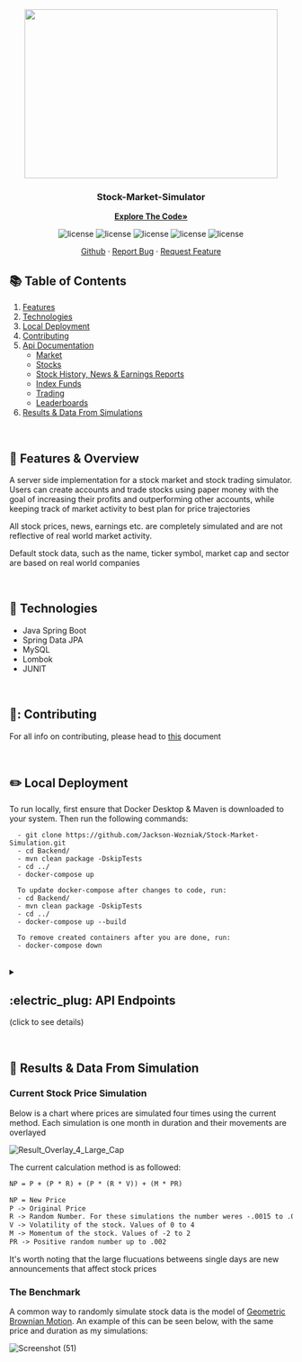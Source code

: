 <div align="center">
  <a href="https://unsplash.com/photos/K5mPtONmpHM?utm_source=unsplash&utm_medium=referral&utm_content=creditShareLink">
    <kbd> <img src="https://user-images.githubusercontent.com/105665813/195911442-19d6aa60-6fb5-4bdb-b380-39299162bb47.jpg" width="450" height="300"> </kbd>
  </a>

  <h3 align="center">Stock-Market-Simulator</h3>

  <a href="https://github.com/Jackson-Wozniak/Stock-Market-Simulation/edit/main/Backend"><strong>Explore The Code»</strong></a>
    </br>
    <p>
      <img src="https://img.shields.io/github/commit-activity/m/Jackson-Wozniak/Stock-Market-Simulation" alt="license" />
      <img src="https://img.shields.io/tokei/lines/github/Jackson-Wozniak/Stock-Market-Simulation" alt="license" />
      <img src="https://img.shields.io/github/issues/Jackson-Wozniak/Stock-Market-Simulation" alt="license" />
      <img src="https://img.shields.io/github/license/Jackson-Wozniak/Stock-Market-Simulation" alt="license" />
      <img src="https://img.shields.io/github/languages/count/Jackson-Wozniak/Stock-Market-Simulation?color=brightgreen" alt="license" />
    </p> 
    <a href="https://github.com/Jackson-Wozniak">Github</a>
    ·
    <a href="https://github.com/Jackson-Wozniak/Stock-Market-Simulation/issues">Report Bug</a>
    ·
    <a href="https://github.com/Jackson-Wozniak/Stock-Market-Simulation/issues">Request Feature</a>
</div>

## :books: Table of Contents

<ol>
    <li><a href="#features">Features</a></li>
    <li><a href="#technologies">Technologies</a></li>
    <li><a href="#local-dev">Local Deployment</a></li>
    <li><a href="#contributing">Contributing</a></li>
    <li>
      <a href="#api-endpoints">Api Documentation</a>
      <ul>
        <li><a href="#market">Market</a></li>
        <li><a href="#stocks">Stocks</a></li>
        <li><a href="#stock-history">Stock History, News & Earnings Reports</a></li>
        <li><a href="#index-funds">Index Funds</a></li>
        <li><a href="#trading">Trading</a></li>
        <li><a href="#leaderboard">Leaderboards</a></li>
      </ul>
    </li>  
    <li><a href="#results">Results & Data From Simulations</a></li>
</ol>    

<br/> 
<!-- -------------------------------------------------------------------------------------------------------------------------------------------- -->

## :notebook: Features & Overview <a id="features"></a>

A server side implementation for a stock market and stock trading simulator. Users can create accounts and trade stocks using paper money
with the goal of increasing their profits and outperforming other accounts, while keeping track of market activity to best plan for price trajectories

All stock prices, news, earnings etc. are completely simulated and are not 
reflective of real world market activity. 

Default stock data, such as the name, ticker symbol, market cap and sector are based on real world companies

<br/> 
<!-- -------------------------------------------------------------------------------------------------------------------------------------------- -->

## :iphone: Technologies <a id="technologies"></a>

* Java Spring Boot
* Spring Data JPA
* MySQL
* Lombok
* JUNIT

<br/> 

<!-- -------------------------------------------------------------------------------------------------------------------------------------------- -->

## 📝: Contributing <a id="contributing"></a>

For all info on contributing, please head to [this](https://github.com/Jackson-Wozniak/Stock-Market-Simulation/blob/main/CONTRIBUTING.md) document

<br/>

<!-- -------------------------------------------------------------------------------------------------------------------------------------------------------- -->

## :pencil2: Local Deployment <a id="local-dev"></a>

To run locally, first ensure that Docker Desktop & Maven is downloaded to your system. Then run the following commands:

```
  - git clone https://github.com/Jackson-Wozniak/Stock-Market-Simulation.git
  - cd Backend/
  - mvn clean package -DskipTests
  - cd ../
  - docker-compose up
  
  To update docker-compose after changes to code, run:
  - cd Backend/
  - mvn clean package -DskipTests
  - cd ../
  - docker-compose up --build
  
  To remove created containers after you are done, run:
  - docker-compose down
```

<br/>

<!-- -------------------------------------------------------------------------------------------------------------------------------------------------------- -->
<details>
<summary>
  <h2> :electric_plug: API Endpoints <a id="api-endpoints"></a></h2><p>(click to see details)</p>
</summary>

  ## :calendar: Market <a id="market"></a>

* The market date is tracked on intervals that can be altered. The default "day" is 24 intervals of 10 seconds, and 30 "days" is a month
* The date is formatted as month/day/year
* Stock prices change after each 10 second interval, and certain stock events can happen at the end of each day
* There are 3 market types; Bear, Bull and Normal. Bear markets occur if the average stock price falls 10% in a month, while 
bull markets happen if prices rise 10% monthly. Normal market conditions cover all scenarios in between

#### :arrow_right: Market Endpoints

<details>
  <summary>Market Conditions: GET | http://localhost:8080/api/v1/market</summary>
  <p>
    
```JSON
{
  "id" : 1,
  "date" : "1/4/1",
  "lastMonthAveragePrice" : 100.0,
  "marketTrajectory" : "NORMAL"
}
```
  </p>
  
</details>
<br/> 
<!-- -------------------------------------------------------------------------------------------------------------------------------------------- -->

## :dollar: Stocks <a id="stocks"></a>

* Stock prices change on an interval (10 seconds)
* Stock prices change based on three factors: market cap, momentum, and volatility
* Market Cap: Large and small cap stocks experience higher movement, in an upward or downward trajectory
* Momentum: When stock prices rise for 3 days, they experience positive momentum, while they experience negative momentum if they fall for 3 days
* Volatility: Each stock is judged on whether it is volatile or not. This is an unchangeable boolean value, and is based on the nature of the real world company. Volatile stocks receive a slight increase in movement each time their prices change

#### :arrow_right: Stock Endpoints

Note: {___} in url represents path variable

<details>
<summary>Specific Stock By Name: GET | http://localhost:8080/api/v1/stocks/{ticker}</summary>
  <p>
    
```JSON
{
  "ticker" : "AAPL",
  "companyName" : "Apple",
  "sector" : "Technology",
  "marketCap" : "Large",
  "price" : 99.742,
  "lastDayPrice" : 99.457,
  "optimism" : -1,
  "volatileStock" : false
}
```
    
  </p>
</details>

<details>
  <summary>Specific Stock Price: GET | http://localhost:8080/api/v1/stocks/price/{ticker}</summary>
  <p>
    
```JSON
{
  104.36
}
```
  
  </p>
</details>
  
<details>  
  <summary>All Stocks: GET | http://localhost:8080/api/v1/stocks/all</summary>
The data below doesn't show all stocks, but shows the general format
  <p>
  
```JSON
[ {
  "ticker" : "AAPL",
  "companyName" : "Apple",
  "sector" : "Technology",
  "marketCap" : "Large",
  "price" : 104.2,
  "lastDayPrice" : 103.01,
  "momentum" : 1,
  "momentumStreakInDays" : 5,
  "volatileStock" : false,
  "newsHistory" : [ ]
}, {
  "ticker" : "AMZN",
  "companyName" : "Amazon",
  "sector" : "Technology",
  "marketCap" : "Large",
  "price" : 104.66,
  "lastDayPrice" : 105.63,
  "momentum" : 1,
  "momentumStreakInDays" : 3,
  "volatileStock" : true,
  "newsHistory" : [ ]
}, {
  "ticker" : "BRK.B",
  "companyName" : "Berkshire Hathaway",
  "sector" : "Insurance",
  "marketCap" : "Large",
  "price" : 100.62,
  "lastDayPrice" : 100.87,
  "momentum" : 1,
  "momentumStreakInDays" : 3,
  "volatileStock" : false,
  "newsHistory" : [ ]
}]
```

  </p>
</details>  

<details>
  <summary>Stocks By Sector: GET | http://localhost:8080/api/v1/stocks/sector/{sector}</summary>
  <p>

```JSON
[ {
  "ticker" : "AAPL",
  "companyName" : "Apple",
  "sector" : "Technology",
  "marketCap" : "Large",
  "price" : 103.94,
  "lastDayPrice" : 104.09,
  "momentum" : 1,
  "momentumStreakInDays" : 6,
  "volatileStock" : false,
  "newsHistory" : [ ]
}, {
  "ticker" : "AMZN",
  "companyName" : "Amazon",
  "sector" : "Technology",
  "marketCap" : "Large",
  "price" : 105.66,
  "lastDayPrice" : 105.29,
  "momentum" : 0,
  "momentumStreakInDays" : 2,
  "volatileStock" : true,
  "newsHistory" : [ ]
}, {
  "ticker" : "GME",
  "companyName" : "GameStop Corp",
  "sector" : "Technology",
  "marketCap" : "Mid",
  "price" : 20.32,
  "lastDayPrice" : 20.38,
  "momentum" : 1,
  "momentumStreakInDays" : 4,
  "volatileStock" : true,
  "newsHistory" : [ ]
}, {
  "ticker" : "GOOG",
  "companyName" : "Google",
  "sector" : "Technology",
  "marketCap" : "Large",
  "price" : 100.58,
  "lastDayPrice" : 100.58,
  "momentum" : 0,
  "momentumStreakInDays" : -2,
  "volatileStock" : false,
  "newsHistory" : [ ]
}, {
  "ticker" : "SLAB",
  "companyName" : "Silicon Laboratories",
  "sector" : "Technology",
  "marketCap" : "Mid",
  "price" : 19.69,
  "lastDayPrice" : 19.67,
  "momentum" : -2,
  "momentumStreakInDays" : -3,
  "volatileStock" : false,
  "newsHistory" : [ ]
}, {
  "ticker" : "TSLA",
  "companyName" : "Tesla",
  "sector" : "Technology",
  "marketCap" : "Large",
  "price" : 98.08,
  "lastDayPrice" : 98.24,
  "momentum" : -2,
  "momentumStreakInDays" : -4,
  "volatileStock" : true,
  "newsHistory" : [ ]
} ]
```

  </p>
</details>

<details>
  <summary>Stocks By Market Cap: GET | http://localhost:8080/api/v1/stocks/marketCap/{marketCap}</summary>
  <p>

```JSON
[ {
  "ticker" : "GME",
  "companyName" : "GameStop Corp",
  "sector" : "Technology",
  "marketCap" : "Mid",
  "price" : 20.34,
  "lastDayPrice" : 20.38,
  "momentum" : 1,
  "momentumStreakInDays" : 4,
  "volatileStock" : true,
  "newsHistory" : [ ]
}, {
  "ticker" : "OWL",
  "companyName" : "Big Owl Capital",
  "sector" : "Finance",
  "marketCap" : "Mid",
  "price" : 19.67,
  "lastDayPrice" : 19.65,
  "momentum" : -2,
  "momentumStreakInDays" : -4,
  "volatileStock" : false,
  "newsHistory" : [ ]
}, {
  "ticker" : "SLAB",
  "companyName" : "Silicon Laboratories",
  "sector" : "Technology",
  "marketCap" : "Mid",
  "price" : 19.69,
  "lastDayPrice" : 19.67,
  "momentum" : -2,
  "momentumStreakInDays" : -3,
  "volatileStock" : false,
  "newsHistory" : [ ]
} ]
```
    
  </p>
</details>  

<br/> 
<!-- -------------------------------------------------------------------------------------------------------------------------------------------- -->

## :chart_with_upwards_trend: Stock History <a id="stock-history"></a>

* Stock prices are saved each day, and the history of a stocks price can be viewed
* Price history is reset at the end of each year

#### :arrow_right: Stock History Endpoints

<details>
  <summary>Stock History By Ticker Symbol: GET | http://localhost:8080/api/v1/stocks/history/{ticker}</summary>
  <p>
  
  ```JSON
  [ {
  "marketDate" : "7/7/1",
  "ticker" : "AMZN",
  "stockPrice" : 97.8
}, {
  "marketDate" : "7/8/1",
  "ticker" : "AMZN",
  "stockPrice" : 98.66
}, {
  "marketDate" : "7/9/1",
  "ticker" : "AMZN",
  "stockPrice" : 101.1
}, {
  "marketDate" : "7/10/1",
  "ticker" : "AMZN",
  "stockPrice" : 101.79
}, {
  "marketDate" : "7/11/1",
  "ticker" : "AMZN",
  "stockPrice" : 102.92
}, {
  "marketDate" : "7/12/1",
  "ticker" : "AMZN",
  "stockPrice" : 101.48
}, {
  "marketDate" : "7/13/1",
  "ticker" : "AMZN",
  "stockPrice" : 102.53
}, {
  "marketDate" : "7/14/1",
  "ticker" : "AMZN",
  "stockPrice" : 102.04
}, {
  "marketDate" : "7/15/1",
  "ticker" : "AMZN",
  "stockPrice" : 102.59
}, {
  "marketDate" : "7/16/1",
  "ticker" : "AMZN",
  "stockPrice" : 100.57
}, {
  "marketDate" : "7/17/1",
  "ticker" : "AMZN",
  "stockPrice" : 100.79
} ]
  ```
  
  </p>
</details>  
  
<br/> 
<!-- -------------------------------------------------------------------------------------------------------------------------------------------- -->

## :newspaper: Stock News <a id="Stock-News"></a>

* At the end of each day, there is a chance that a specific stock will release a news story, which will have a large effect on their price
* Positive news, such as buyouts, will increase the stocks by around price 10%
* Negative news, such as lawsuits or management shakeups will decrease stock price by around 10%
* Bankruptcies will occur if a stock price dips below $1, where a buyout will occur and the stocks price will reset back to the default

#### :arrow_right: News Endpoints

Note: {___} in url represents path variable

<details>
  <summary>All News On The Market: GET | http://localhost:8080/api/v1/news/all</summary>
  <p>
    
```JSON
[ {
  "event" : "Charles Schwab Corporation announces buyout of small Finance company. There price soared as a result",
  "dateReleased" : "1/2/1"
}, {
  "event" : "Lawsuit announced against GameStop today. Investigations are ongoing.",
  "dateReleased" : "2/15/1"
} ]
```

  </p>
</details>
<details>
  <summary>All News On A Specific Stock: GET | http://localhost:8080/api/v1/news/{ticker}</summary>
  <p>
    
```JSON
[ {
  "event" : "Charles Schwab Corporation announces buyout of small Finance company. There price soared as a result",
  "dateReleased" : "1/2/1"
} ]
```
    
  </p>
</details>  

<br/> 
<!-- -------------------------------------------------------------------------------------------------------------------------------------------- -->


## :heavy_dollar_sign: Stock Earnings Reports <a id="Stock-Earnings"></a>

* Stocks release earnings reports on the first day of every 3rd month (3rd, 6th, 9th, 12th)
* Earnings reports effect stock prices and optimism, and are also affected by previous optimism

#### :arrow_right: Earnings Reports Endpoints

Note: {___} in url represents path variable


<details>
  <summary>All Earnings Reports History: GET | http://localhost:8080/api/v1/earnings/all</summary>
  <p>
  
```JSON
[ {
  "estimatedEPS" : 2.03,
  "actualEPS" : 3.3,
  "reportMessage" : "Date: 1/1/1. Apple announces increased profits in new earnings report today, causing a spike in their stock price. Their EPS of 3.3 exceeded expectations of 2.03 EPS.",
  "dateOfRelease" : "3/1/1"
}, {
  "estimatedEPS" : 2.84,
  "actualEPS" : 4.16,
  "reportMessage" : "Date: 1/1/1. Amazon announces increased profits in new earnings report today, causing a spike in their stock price. Their EPS of 4.16 exceeded expectations of 2.84 EPS.",
  "dateOfRelease" : "6/1/1"
}, {
  "estimatedEPS" : 2.68,
  "actualEPS" : 4.06,
  "reportMessage" : "Date: 1/1/1. Berkshire Hathaway announces increased profits in new earnings report today, causing a spike in their stock price. Their EPS of 4.06 exceeded expectations of 2.68 EPS.",
  "dateOfRelease" : "3/1/1"
}, {
  "estimatedEPS" : 2.72,
  "actualEPS" : 3.09,
  "reportMessage" : "Date: 1/1/1. Costco Wholesale announces stable profits in new earnings report today. Their EPS of 3.09 fell in line with expectations of 2.72 EPS.",
  "dateOfRelease" : "12/1/1"
}]
```    
    
  </p>
</details>

  
<details>
  <summary>All Earnings Report History Of A Specific Stock: GET | http://http://localhost:8080/api/v1/earnings/stock/{ticker}</summary>
    <p>
    
```JSON
[ {
  "estimatedEPS" : 2.84,
  "actualEPS" : 4.16,
  "reportMessage" : "Date: 1/1/1. Amazon announces increased profits in new earnings report today, causing a spike in their stock price. Their EPS of 4.16 exceeded expectations of 2.84 EPS.",
  "dateOfRelease" : "3/1/1"
}, {
  "estimatedEPS" : 2.72,
  "actualEPS" : 3.09,
  "reportMessage" : "Date: 1/1/1. Amazon announces stable profits in new earnings report today. Their EPS of 3.09 fell in line with expectations of 2.72 EPS.",
  "dateOfRelease" : "6/1/1"
} ]
```
    
   </p>
</details>  

<details>
  <summary>All Earnings Report History On A Date: GET | http://http://localhost:8080/api/v1/earnings/date/{date}</summary>
  <p>
    
Date is formatted as month_day_year and will return an error if incorrectly formatted
```JSON
[ {
  "estimatedEPS" : 2.03,
  "actualEPS" : 3.3,
  "reportMessage" : "Date: 1/1/1. Apple announces increased profits in new earnings report today, causing a spike in their stock price. Their EPS of 3.3 exceeded expectations of 2.03 EPS.",
  "dateOfRelease" : "3/1/1"
}, {
  "estimatedEPS" : 2.84,
  "actualEPS" : 4.16,
  "reportMessage" : "Date: 1/1/1. Amazon announces increased profits in new earnings report today, causing a spike in their stock price. Their EPS of 4.16 exceeded expectations of 2.84 EPS.",
  "dateOfRelease" : "3/1/1"
}, {
  "estimatedEPS" : 2.68,
  "actualEPS" : 4.06,
  "reportMessage" : "Date: 1/1/1. Berkshire Hathaway announces increased profits in new earnings report today, causing a spike in their stock price. Their EPS of 4.06 exceeded expectations of 2.68 EPS.",
  "dateOfRelease" : "3/1/1"
} ]
```
    
  </p>
</details>  

<br/> 
<!-- -------------------------------------------------------------------------------------------------------------------------------------------- -->


## :bar_chart: Index Funds <a id="index-funds"></a>
 
* Index funds track the average price of a specific category of stocks
* These cannot be traded, but only serve to estimate the total market trajectory

#### :arrow_right: Index Fund Endpoints

Note: {___} in url represents path variable

<details>
  <summary>Total Market Fund: GET | http://localhost:8080/api/v1/funds/total-market</summary>
  <p>
    
```JSON
{
  "name" : "Total Market ETF",
  "price" : 78.44,
  "fundTracking" : "TOTAL_MARKET"
}
```
    
  </p>
</details>

<details>
  <summaryIndex Fund By Market Cap: GET | http://localhost:8080/api/v1/funds/cap/{marketCap}</summary>
  <p>
    
```JSON
{
  "name" : "Large Cap Index Fund",
  "price" : 101.0,
  "fundTracking" : "MARKET_CAP",
  "marketCap" : "large"
}
```
    
  </p>
</details>

<details>
  <summary>Index Fund By Sector: GET | http://localhost:8080/api/v1/funds/sector/{sector}</summary>
  <p>
    
```JSON
{
  "name" : "Technology Fund",
  "price" : 74.86,
  "fundTracking" : "SECTOR",
  "sector" : "technology"
}
```
    
  </p>
</details>

<details>
  <summary>Stable Fund (Non Volatile): GET | http://localhost:8080/api/v1/funds/stable</summary>
  <p>
    
```JSON
{
  "name" : "Stable Index Fund",
  "price" : 86.02,
  "fundTracking" : "VOLATILITY",
  "volatility" : false
}
```
    
  </p>
</details>

<details>
  <summary>Volatile Fund: GET | http://localhost:8080/api/v1/fund/volatile</summary>
  <p>
    
```JSON
{
  "name" : "Volatile Index Fund",
  "price" : 57.3,
  "fundTracking" : "VOLATILITY",
  "volatility" : true
}
```
    
  </p>
</details>  

<br/> 
<!-- -------------------------------------------------------------------------------------------------------------------------------------------- -->

## :credit_card: Trading & Accounts <a id="trading"></a>

#### :arrow_right: Trading & Account Endpoints
<details>
  <summary>Get Account By Name : GET | http://localhost:8080/api/v1/account/get/{username}</summary>
  <p>

```JSON
{
  "username" : "username",
  "accountBalance" : "1000",
  "stocksOwned" : [ {
    "ticker" : "AMZN" ,
    "amountOwned" : 2
  }, {
    "ticker" : "GOOG",
    "amountOwned" : 5
  } ]
}
```
    
  </p>
</details>  

<details>
  <summary>Get Account History  By Name : GET | http://localhost:8080/api/v1/account/history/{username}</summary>
  <p>

```JSON
[ {
  "date" : "3/20/1",
  "balance" : -8.06
}, {
  "date" : "3/21/1",
  "balance" : -8.06
}, {
  "date" : "3/22/1",
  "balance" : -8.06
}, {
  "date" : "3/23/1",
  "balance" : 3.4
}, {
  "date" : "3/24/1",
  "balance" : 4.3
}, {
  "date" : "3/25/1",
  "balance" : 4.3
}, {
  "date" : "3/26/1",
  "balance" : 4.3
}, {
  "date" : "3/27/1",
  "balance" : 4.3
}, {
  "date" : "3/28/1",
  "balance" : 4.3
} ]
```


<details>
  <summary>Get Active Limit Orders By Name : GET | http://localhost:8080/api/v1/inventory/orders/get/{username}</summary>
</details> 
    
  </p>
</details>  

<details>
  <summary>Create Account : POST | http://localhost:8080/api/v1/account/create/{username}</summary>
</details>

<details>
  <summary>Deposit Funds To Account: POST | http://localhost:8080/api/v1/account/deposit</summary>
</details>

<br/> 
<!-- -------------------------------------------------------------------------------------------------------------------------------------------- -->

## :trophy: Leaderboard <a id="leaderboard"></a>

* A leaderboard tracks total user profits for each account, sorting them by how much each account earns
* Trading stocks for a profit will push you up the leaderboard, with the goal of beating a trading bot

#### :arrow_right: Leaderboard Endpoints
<details>
  <summary>Get Top 10 User Accounts On Leaderboard | http://localhost:8080/api/v1/leaderboard</summary>
  <p>
  
  ```JSON
 [ {
  "ranking" : 1,
  "username" : "user2",
  "totalProfits" : 4.5
}, {
  "ranking" : 2,
  "username" : "user3",
  "totalProfits" : 4.3
}, {
  "ranking" : 3,
  "username" : "user1",
  "totalProfits" : 1.23
}, {
  "ranking" : 4,
  "username" : "user4",
  "totalProfits" : -2.00
}, {
  "ranking" : 5,
  "username" : "user6",
  "totalProfits" : -4.3
}, {
  "ranking" : 6,
  "username" : "user6",
  "totalProfits" : -12.64
}, {
  "ranking" : 7,
  "username" : "user8",
  "totalProfits" : -16.23
}, {
  "ranking" : 8,
  "username" : "user7",
  "totalProfits" : -20.00
}, {
  "ranking" : 9,
  "username" : "user10",
  "totalProfits" : -40.3
}, {
  "ranking" : 10,
  "username" : "user9",
  "totalProfits" : -122.64
} ]

```
  
  </p>
</details>

<details>
  <summary>Get Top 3 User Accounts On Leaderboard | http://localhost:8080/api/v1/leaderboard</summary>
  <p>
  
  ```JSON
[ {
  "ranking" : 1,
  "username" : "user2",
  "totalProfits" : 4.5
}, {
  "ranking" : 2,
  "username" : "user3",
  "totalProfits" : 4.3
}, {
  "ranking" : 3,
  "username" : "user1",
  "totalProfits" : 1.23
} ]
  ```
  
  </p>
</details>

<details>
  <summary>Get Ranking By Account: GET | http://localhost:8080/api/v1/leaderboard/ranking/{username}</summary>
  <p>
  
  ```JSON
  {
    "ranking" : 2,
    "username" : "user3",
    "totalProfits" : 4.3
  }
  ```
  
  </p>
</details> 
</details>

<!-- -------------------------------------------------------------------------------------------------------------------------------------------------------- -->

<br/> 
<!-- -------------------------------------------------------------------------------------------------------------------------------------------- -->

## :notebook: Results & Data From Simulation <a id="results"></a>

### Current Stock Price Simulation

Below is a chart where prices are simulated four times using the current method. Each simulation is one month in duration and their movements are overlayed

![Result_Overlay_4_Large_Cap](https://user-images.githubusercontent.com/105665813/196005634-671f4912-5b00-4f71-a6d3-e1a6cea8c1ba.png)

The current calculation method is as followed:
```diff
NP = P + (P * R) + (P * (R * V)) + (M * PR)

NP = New Price
P -> Original Price
R -> Random Number. For these simulations the number weres -.0015 to .0015 and -.002 to .002
V -> Volatility of the stock. Values of 0 to 4
M -> Momentum of the stock. Values of -2 to 2
PR -> Positive random number up to .002
```
It's worth noting that the large flucuations betweens single days are new announcements that affect stock prices

### The Benchmark

A common way to randomly simulate stock data is the model of [Geometric Brownian Motion](https://demonstrations.wolfram.com/GeometricBrownianMotionWithNonuniformTimeGrid/). An example of this can be seen below, with the same price and duration as my simulations:

![Screenshot (51)](https://user-images.githubusercontent.com/105665813/196005304-e35a47d3-c9a5-4750-801d-64796f326ce3.png)
